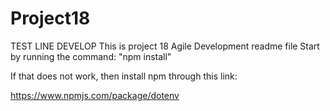 ﻿# Project18
TEST LINE DEVELOP
This is project 18 Agile Development readme file
 Start by running the command:
 "npm install"

 If that does not work, then install npm through this link:

 https://www.npmjs.com/package/dotenv
